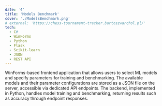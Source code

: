 ```yaml
---
date: '4'
title: 'Models Benchmark'
cover: './ModelsBenchmark.png'
# external: 'https://chess-tournament-tracker.bartoszwarchol.pl/'
tech:
  - C#
  - WinForms
  - Python
  - Flask
  - Scikit-learn
  - JSON
  - REST API
---
```


WinForms-based frontend application that allows users to select ML models and specify parameters for training and benchmarking. The available models and their parameter configurations are stored as a JSON file on the server, accessible via dedicated API endpoints. The backend, implemented in Python, handles model training and benchmarking, returning results such as accuracy through endpoint responses.
